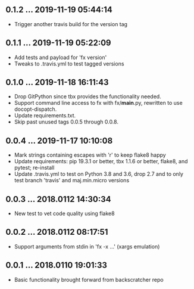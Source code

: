 ## 0.1.2 ... 2019-11-19 05:44:14

 * Trigger another travis build for the version tag

## 0.1.1 ... 2019-11-19 05:22:09

 * Add tests and payload for 'fx version'
 * Tweaks to .travis.yml to test tagged versions

## 0.1.0 ... 2019-11-18 16:11:43

 * Drop GitPython since tbx provides the functionality needed.
 * Support command line access to fx with fx/__main__.py, rewritten to use
   docopt-dispatch.
 * Update requirements.txt.
 * Skip past unused tags 0.0.5 through 0.0.8.


## 0.0.4 ... 2019-11-17 10:10:08

 * Mark strings containing escapes with 'r' to keep flake8 happy
 * Update requirements: pip 19.3.1 or better, tbx 1.1.6 or better, flake8,
   and pytest; re-install
 * Update .travis.yml to test on Python 3.8 and 3.6, drop 2.7 and to only
   test branch 'travis' and maj.min.micro versions


## 0.0.3 ... 2018.0112 14:30:34

 * New test to vet code quality using flake8


## 0.0.2 ... 2018.0112 08:17:51

 * Support arguments from stdin in 'fx -x ...' (xargs emulation)


## 0.0.1 ... 2018.0110 19:01:33

 * Basic functionality brought forward from backscratcher repo
